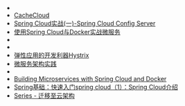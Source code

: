 

- [](http://blog.didispace.com/categories/Spring-Cloud/)
- [CacheCloud](https://cachecloud.github.io/2016/11/03/Redis%20Cluster%E5%A4%9A%E6%9C%BA%E6%88%BF%E9%AB%98%E5%8F%AF%E7%94%A8%E5%AE%9E%E7%8E%B0/)
- [Spring Cloud实战(一)-Spring Cloud Config Server](https://segmentfault.com/a/1190000006138698)
- [使用Spring Cloud与Docker实战微服务](https://www.gitbook.com/book/eacdy/spring-cloud-book/details)
- [](http://blog.csdn.net/zhuchuangang/article/category/6187218)
- [](http://www.cnblogs.com/skyblog/category/774535.html)
- [弹性应用的开发利器Hystrix](https://www.gitbook.com/book/stonetingxin/hystrix/details)
- [微服务架构实践](http://www.cnblogs.com/java-zhao/p/5538232.html)
- [](https://github.com/yidongnan/spring-cloud-netflix-example)
- [Building Microservices with Spring Cloud and Docker](http://www.kennybastani.com/2015/07/spring-cloud-docker-microservices.html?mkt_tok=3RkMMJWWfF9wsRonuqTMZKXonjHpfsX57ukoWaC0lMI%2F0ER3fOvrPUfGjI4ATcdqI%2BSLDwEYGJlv6SgFQ7LMMaZq1rgMXBk%3D)
- [Spring基础：快速入门spring cloud（1）：Spring Cloud介绍](http://blog.csdn.net/liumiaocn/article/details/53868315)
- [Series - 迁移至云架构](http://nielinjie.github.io/blog/2015/06/07/cloud6/)
